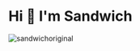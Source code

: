 <h1>Hi 👋 I'm Sandwich</h1>

<p align="left"> <img src="https://komarev.com/ghpvc/?username=sandwichoriginal&label=Profile%20views&color=0e75b6&style=flat" alt="sandwichoriginal"/></p>
